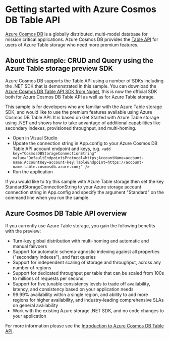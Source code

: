 # Getting started with Azure Cosmos DB Table API
[Azure Cosmos DB](http://cosmosdb.com) is a globally distributed, multi-model database for mission critical applications. 
Azure Cosmos DB provides the [Table API](https://docs.microsoft.com/azure/cosmosdb/table-introduction.md) for users of
Azure Table storage who need more premium features. 

## About this sample: CRUD and Query using the Azure Table storage preview SDK

Azure Cosmos DB supports the Table API using a number of SDKs including the .NET SDK that is demonstrated in this sample. 
You can download the [Azure Cosmos DB Table API SDK from Nuget](https://www.nuget.org/packages/Microsoft.Azure.CosmosDB.Table), this is now the official
SDK both for Azure Cosmos DB Table API as well as for Azure Table storage.

This sample is for developers who are familiar with the Azure Table storage SDK, and would like to use the premium features available using Azure Cosmos DB Table API. 
It is based on Get Started with Azure Table storage using .NET and shows how to take advantage of additional capabilities like secondary indexes, provisioned throughput, and multi-homing. 

* Open in Visual Studio
* Update the connection string in App.config to your Azure Cosmos DB Table API account endpoint and keys, e.g. `<add key="CosmosDBStorageConnectionString" value="DefaultEndpointsProtocol=https;AccountName=account-name;AccountKey=account-key;TableEndpoint=https://account-name.table.cosmosdb.azure.com;" />`
* Run the application

If you would like to try this sample with Azure Table storage then set the key StandardStorageConnectionString to your Azure storage account connection string in App.config and 
specify the argument "Standard" on the command line when you run the sample.

## Azure Cosmos DB Table API overview
If you currently use Azure Table storage, you gain the following benefits with the preview:

* Turn-key global distribution with multi-homing and automatic and manual failvoers
* Support for automatic schema-agnostic indexing against all properties ("secondary indexes"), and fast queries
* Support for independent scaling of storage and throughput, across any number of regions
* Support for dedicated throughput per table that can be scaled from 100s to millions of requests per second
* Support for five tunable consistency levels to trade off availability, latency, and consistency based on your application needs
* 99.99% availability within a single region, and ability to add more regions for higher availability, and industry-leading comprehensive SLAs on general availability
* Work with the existing Azure storage .NET SDK, and no code changes to your application

For more information please see the [Introduction to Azure Cosmos DB Table API](https://docs.microsoft.com/en-us/azure/cosmos-db/table-introduction).